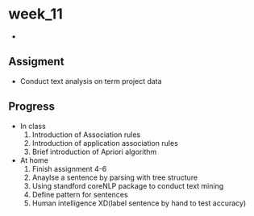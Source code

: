 week_11
=======
*
Assigment
------------
 *   Conduct text analysis on term project data  

Progress   
----------
 *    In class  
      1. Introduction of Association rules
      2. Introduction of application association rules
      3. Brief introduction of Apriori algorithm   
 *    At home   
      1. Finish assignment 4-6 
      2. Anaylse a sentence by parsing with tree structure
      3. Using standford coreNLP package to conduct text mining 
      4. Define pattern for sentences 
      5. Human intelligence XD(label sentence by hand to test accuracy)

